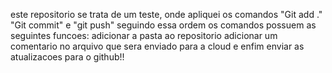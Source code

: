 este repositorio se trata de um teste, onde apliquei os comandos "Git add ." "Git commit" e "git push"
seguindo essa ordem os comandos possuem as seguintes funcoes:
adicionar a pasta ao repositorio
adicionar um comentario no arquivo que sera enviado para a cloud
e enfim enviar as atualizacoes para o github!!
